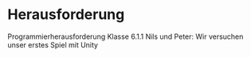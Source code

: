 # Herausforderung
Programmierherausforderung Klasse 6.1.1 Nils und Peter: Wir versuchen unser erstes Spiel mit Unity

